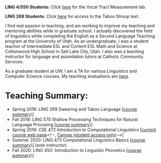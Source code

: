 
**LING 4/550 Students:** Click [here]("teaching/vtl/index.html") for the Vocal Tract Measurement lab.

**LING 269 Students:**  Click [here]("teaching/stroop.html") for access to the Taboo Stroop test.

<!--Teaching is my first love, and I came to linguistics through the English as a Second Language (ESL) Teaching program at the University of Utah.-->I find real passion in teaching, and am working to improve my teaching and mentoring abilities while in graduate school.  I actually discovered the field of linguistics while completing the English as a Second Language Teaching program at the University of Utah.  As an undergraduate, I was a student teacher of Intermediate ESL and Content ESL Math and Science at Cottonwood High School in Salt Lake City, Utah.  I also was a teaching instructor for language and assimilation tutors at Catholic Community Services.

As a graduate student at UW, I am a TA for various Linguistics and Computer Science courses.  My teaching evaluations are [here]("docs/teaching_evals.pdf").  <!--I also have <a href="docs/teaching_goals.html">ongoing goals for improving student outcomes</a>.-->

# Teaching Summary:

- Spring 2018:  LING 269 Swearing and Taboo Language \[[course summary]("https://myplan.uw.edu/course/#/courses/LING269")\]
- Fall 2018:  LING 570 Shallow Processing Techniques for Natural Language Procesing \[[course summary]("https://myplan.uw.edu/course/#/courses/LING570")\]
- Spring 2019:  CSE 472 Introduction to Computational Linguistics \[[current course web page]("http://courses.washington.edu/ling472/")<!--, <a href="https://canvas.uw.edu/courses/1272914" target="_blank">Canvas (student access only)</a>-->\]</li>
- Summer 2020:  LING 473 Computational Linguistics Basics \[[course summary]("https://myplan.uw.edu/course/#/courses/LING473")\] (sole instructor)
- Fall 2020:  LING 450:  Introduction to Linguistic Phonetics \[[course summary]("https://myplan.uw.edu/course/#/courses/LING450")\]
